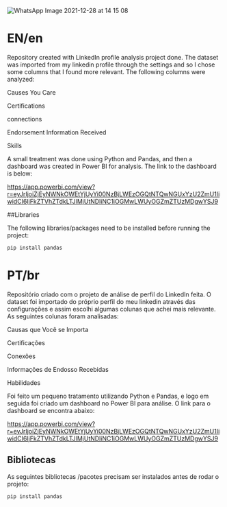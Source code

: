 ![WhatsApp Image 2021-12-28 at 14 15 08](https://user-images.githubusercontent.com/57303349/147590661-dfe11652-984a-43aa-8ac6-840f0dd3f85e.jpeg)


# EN/en

Repository created with LinkedIn profile analysis project done.
The dataset was imported from my linkedin profile through the settings and so I chose some columns that I found more relevant.
The following columns were analyzed:

Causes You Care

Certifications

connections

Endorsement Information Received

Skills

A small treatment was done using Python and Pandas, and then a dashboard was created in Power BI for analysis.
The link to the dashboard is below:

https://app.powerbi.com/view?r=eyJrIjoiZjEyNWNkOWEtYjUyYi00NzBjLWEzOGQtNTQwNGUxYzU2ZmU1IiwidCI6IjFkZTVhZTdkLTJlMjUtNDliNC1iOGMwLWUyOGZmZTUzMDgwYSJ9


##Libraries

The following libraries/packages need to be installed before running the project:

```bash
pip install pandas
```


# PT/br

Repositório criado com o projeto de análise de perfil do LinkedIn feita.
O dataset foi importado do próprio perfil do meu linkedin através das configurações e assim escolhi algumas colunas que achei mais relevante.
As seguintes colunas foram analisadas:

Causas que Você se Importa

Certificações

Conexões

Informações de Endosso Recebidas

Habilidades

Foi feito um pequeno tratamento utilizando Python e Pandas, e logo em seguida foi criado um dashboard no Power BI para análise.
O link para o dashboard se encontra abaixo:

https://app.powerbi.com/view?r=eyJrIjoiZjEyNWNkOWEtYjUyYi00NzBjLWEzOGQtNTQwNGUxYzU2ZmU1IiwidCI6IjFkZTVhZTdkLTJlMjUtNDliNC1iOGMwLWUyOGZmZTUzMDgwYSJ9


## Bibliotecas

As seguintes bibliotecas /pacotes precisam ser instalados antes de rodar o projeto:

```bash
pip install pandas
```
